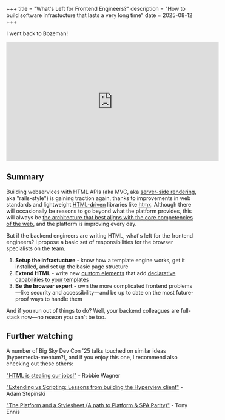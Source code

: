+++
title = "What's Left for Frontend Engineers?"
description = "How to build software infrastucture that lasts a very long time"
date = 2025-08-12
+++

<style>
iframe {
  display: block;
  margin: 10px auto;
}
</style>

I went back to Bozeman!

<!-- more -->

<iframe width="560" height="315" src="https://www.youtube.com/embed/z7M2inHiT4Y?si=FVOp0xVAx2lUSuem" title="YouTube video player" frameborder="0" allow="accelerometer; autoplay; clipboard-write; encrypted-media; gyroscope; picture-in-picture; web-share" referrerpolicy="strict-origin-when-cross-origin" allowfullscreen></iframe>

<!-- A couple months ago <a href="https://deniz.aksimsek.tr/en/">Deniz Akşimşek</a> made an offhand comment to me: -->

<!-- > i really don't want to be a full stack developer... i want to be a frontend developer in the alternate universe where htmx has fully taken over and write web components and css all day -->

<!-- This talk is about what it's like to be a frontend developer in that world. It's closer than you think. -->


## Summary

Building webservices with HTML APIs (aka MVC, aka [server-side rendering](@/blog/the-server-doesnt-render.md), aka "rails-style") is gaining traction again, thanks to improvements in web standards and lightweight [HTML-driven](@/blog/behavior-belongs-in-html.md) libraries like [htmx](https://htmx.org).
Although there will occasionally be reasons to go beyond what the platform provides, this will always be [the architecture that best aligns with the core competencies of the web](@/blog/hard-page-load/index.md), and the platform is improving every day.

But if the backend engineers are writing HTML, what's left for the frontend engineers?
I propose a basic set of responsibilities for the browser specialists on the team.

1. **Setup the infrastucture** - know how a template engine works, get it installed, and set up the basic page structure
1. **Extend HTML** - write new [custom elements](https://developer.mozilla.org/en-US/docs/Web/API/Web_components/Using_custom_elements) that add [declarative capabilities to your templates](https://htmx.org/essays/webcomponents-work-great/)
1. **Be the browser expert** - own the more complicated frontend problems—like security and accessibility—and be up to date on the most future-proof ways to handle them

And if you run out of things to do?
Well, your backend colleagues are full-stack now—no reason you can't be too.

## Further watching

A number of Big Sky Dev Con '25 talks touched on similar ideas (hypermedia-mentum?), and if you enjoy this one, I recommend also checking out these others:

["HTML is stealing our jobs!"](https://youtu.be/cdocEPDlwYM?si=zeLwnNNduQm8cVII) - Robbie Wagner

["Extending vs Scripting: Lessons from building the Hyperview client"](https://www.youtube.com/watch?v=GJdgZsnihnM) - Adam Stepinski

["The Platform and a Stylesheet (A path to Platform & SPA Parity)"](https://www.youtube.com/watch?v=aknX6xq8Vfg) - Tony Ennis
